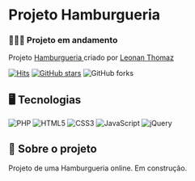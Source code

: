 # Projeto Hamburgueria

### 👷‍♂️🧱 Projeto em andamento

Projeto [Hamburgueria ](https://leonanthomaz.vercel.app/) criado por [Leonan Thomaz](https://leonanthomaz.vercel.app/)

[![Hits](https://hits.seeyoufarm.com/api/count/incr/badge.svg?url=https%3A%2F%2Fgithub.com%2Fleonanthomaz%2Fhamburgueria&count_bg=%2379C83D&title_bg=%23555555&icon=tinder.svg&icon_color=%23E7E7E7&title=hits&edge_flat=false)](https://hits.seeyoufarm.com)
[![GitHub stars](https://img.shields.io/github/stars/leonanthomaz/hamburgueria?style=social)](https://github.com/login?return_to=%leonanthomaz%hamburgueria) 
![GitHub forks](https://img.shields.io/github/forks/leonanthomaz/hamburgueria?style=social) 

## 🖥️ Tecnologias

![PHP](https://img.shields.io/badge/PHP-777BB4?style=for-the-badge&logo=php&logoColor=white)
![HTML5](https://img.shields.io/badge/HTML5-E34F26?style=for-the-badge&logo=html5&logoColor=white)
![CSS3](https://img.shields.io/badge/CSS3-1572B6?style=for-the-badge&logo=css3&logoColor=white)
![JavaScript](https://img.shields.io/badge/JavaScript-F7DF1E?style=for-the-badge&logo=javascript&logoColor=black)
![jQuery](	https://img.shields.io/badge/jQuery-0769AD?style=for-the-badge&logo=jquery&logoColor=white)


## 🚀 Sobre o projeto

Projeto de uma Hamburgueria online. Em construção.


  



